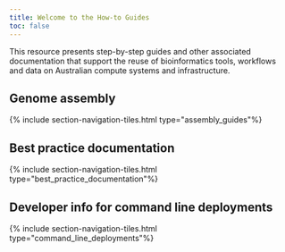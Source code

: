 ```yaml
---
title: Welcome to the How-to Guides
toc: false
---
```


This resource presents step-by-step guides and other associated documentation that support the reuse of bioinformatics tools, workflows and data on Australian compute systems and infrastructure.

## Genome assembly

{% include section-navigation-tiles.html type="assembly_guides"%}

## Best practice documentation

{% include section-navigation-tiles.html type="best_practice_documentation"%}

## Developer info for command line deployments

{% include section-navigation-tiles.html type="command_line_deployments"%}